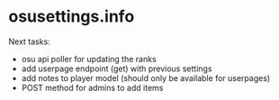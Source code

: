# osusettings.info


Next tasks:
- osu api poller for updating the ranks
- add userpage endpoint (get) with previous settings
- add notes to player model (should only be available for userpages)
- POST method for admins to add items